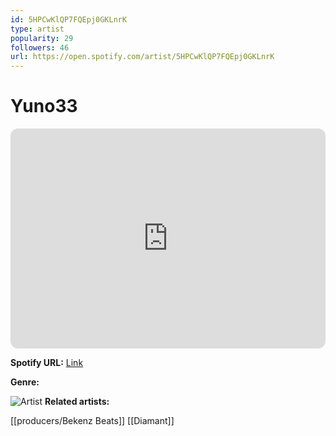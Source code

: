 ```yaml
---
id: 5HPCwKlQP7FQEpj0GKLnrK
type: artist
popularity: 29
followers: 46
url: https://open.spotify.com/artist/5HPCwKlQP7FQEpj0GKLnrK
---
```

# Yuno33

<iframe style="border-radius:12px" src="https://open.spotify.com/embed/artist/5HPCwKlQP7FQEpj0GKLnrK" width="100%" height="352" frameBorder="0" allowfullscreen="" allow="autoplay; clipboard-write; encrypted-media; fullscreen; picture-in-picture" loading="lazy"></iframe>

**Spotify URL:** [Link](https://open.spotify.com/artist/5HPCwKlQP7FQEpj0GKLnrK)

**Genre:** 

![Artist](https://i.scdn.co/image/ab6761610000e5eb1cf5b9d32bf8c7c501527ef5)
**Related artists:**

[[producers/Bekenz Beats]]
[[Diamant]]
